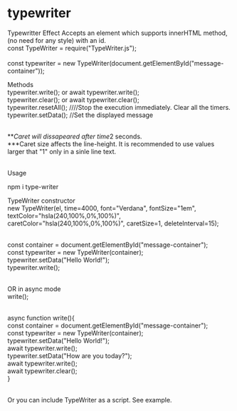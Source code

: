 # typewriter

Typewritter Effect
Accepts an element which supports innerHTML method, (no need for any style) with an id.<br>
const TypeWriter = require("TypeWriter.js");<br>	
const typewriter = new TypeWriter(document.getElementById("message-container"));<br>

Methods<br>
typewriter.write(); or await typewriter.write();<br>
typewriter.clear(); or await typewriter.clear();<br>
typewriter.resetAll(); ////Stop the execution immediately. Clear all the timers.<br>
typewriter.setData(); //Set the displayed message<br><br>

***Caret will dissapeared after time*2 seconds.<br>
***Caret size affects the line-height. It is recommended to use values larger that "1" only in a sinle line text.<br><br>

Usage<br>

npm i type-writer<br>

TypeWriter constructor <br>
new TypeWriter(el, time=4000, font="Verdana", fontSize="1em", textColor="hsla(240,100%,0%,100%)", caretColor="hsla(240,100%,0%,100%)", caretSize=1, deleteInterval=15);<br><br>

const container = document.getElementById("message-container");<br>
const typewriter = new TypeWriter(container);<br>
typewriter.setData("Hello World!");<br>
typewriter.write();<br><br>

OR in async mode<br>
write();<br><br>

async function write(){<br>
	const container = document.getElementById("message-container");<br>
	const typewriter = new TypeWriter(container);<br>
	typewriter.setData("Hello World!");<br>
	await typewriter.write();<br>
	typewriter.setData("How are you today?");<br>
	await typewriter.write();<br>
	await typewriter.clear();<br>
}<br><br>

Or you can include TypeWriter as a script. See example.




